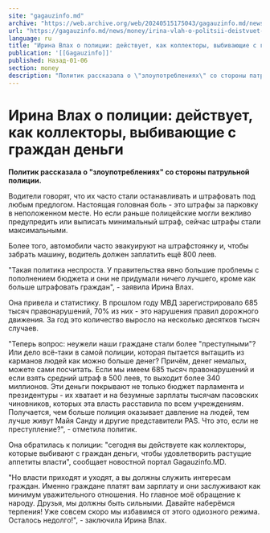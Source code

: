 ```yaml
---
site: "gagauzinfo.md"
archive: "https://web.archive.org/web/20240515175043/gagauzinfo.md/news/money/irina-vlah-o-politsii-deistvuet-kak-kollektori-vibivayuschie-s-grazhdan-dengi"
url: "https://gagauzinfo.md/news/money/irina-vlah-o-politsii-deistvuet-kak-kollektori-vibivayuschie-s-grazhdan-dengi"
language: ru
title: "Ирина Влах о полиции: действует, как коллекторы, выбивающие с граждан деньги"
publication: '[[Gagauzinfo]]'
published: Назад-01-06
section: money
description: "Политик рассказала о \"злоупотреблениях\" со стороны патрульной полиции."
---
```


# Ирина Влах о полиции: действует, как коллекторы, выбивающие с граждан деньги

**Политик рассказала о "злоупотреблениях" со стороны патрульной полиции.**

Водители говорят, что их часто стали останавливать и штрафовать под любым предлогом. Настоящая головная боль - это штрафы за парковку в неположенном месте. Но если раньше полицейские могли вежливо предупредить или выписать минимальный штраф, сейчас штрафы стали максимальными.

Более того, автомобили часто эвакуируют на штрафстоянку и, чтобы забрать машину, водитель должен заплатить ещё 800 леев.

"Такая политика неспроста. У правительства явно большие проблемы с пополнением бюджета и они не придумали ничего лучшего, кроме как больше штрафовать граждан", - заявила Ирина Влах.

Она привела и статистику. В прошлом году МВД зарегистрировало 685 тысяч правонарушений, 70% из них - это нарушения правил дорожного движения. За год это количество выросло на несколько десятков тысяч случаев.

"Теперь вопрос: неужели наши граждане стали более "преступными"? Или дело всё-таки в самой полиции, которая пытается вытащить из карманов людей как можно больше денег? Причём, денег немалых, можете сами посчитать. Если мы имеем 685 тысяч правонарушений и если взять средний штраф в 500 леев, то выходит более 340 миллионов. Эти деньги покрывают не только бюджет парламента и президентуры - их хватает и на безумные зарплаты тысячам пасовских чиновников, которых эта власть расставила по всем учреждениям. Получается, чем больше полиция оказывает давление на людей, тем лучше живут Майя Санду и другие представители PAS. Что это, если не преступление?", - отметила политик.

Она обратилась к полиции: "сегодня вы действуете как коллекторы, которые выбивают с граждан деньги, чтобы удовлетворить растущие аппетиты власти", сообщает новостной портал Gagauzinfo.MD.

"Но власти приходят и уходят, а вы должны служить интересам граждан. Именно граждане платят вам зарплату и они заслуживают как минимум уважительного отношения. Но главное моё обращение к народу. Друзья, мы должны быть сильными. Давайте наберёмся терпения! Уже совсем скоро мы избавимся от этого одиозного режима. Осталось недолго!", - заключила Ирина Влах.